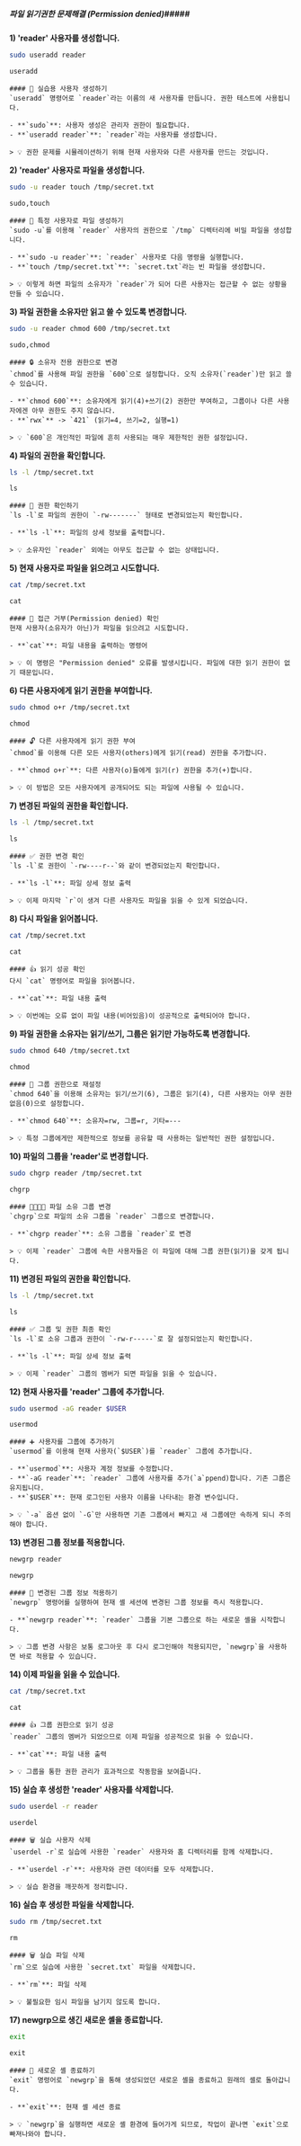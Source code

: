 ##### 파일 읽기권한 문제해결 (Permission denied)#####

**1) 'reader' 사용자를 생성합니다.**
```bash
sudo useradd reader
```
```tech
useradd
```

```desc
#### 👤 실습용 사용자 생성하기
`useradd` 명령어로 `reader`라는 이름의 새 사용자를 만듭니다. 권한 테스트에 사용됩니다.

- **`sudo`**: 사용자 생성은 관리자 권한이 필요합니다.
- **`useradd reader`**: `reader`라는 사용자를 생성합니다.

> 💡 권한 문제를 시뮬레이션하기 위해 현재 사용자와 다른 사용자를 만드는 것입니다.
```

**2) 'reader' 사용자로 파일을 생성합니다.**

```bash
sudo -u reader touch /tmp/secret.txt
```
```tech
sudo,touch
```

```desc
#### 📝 특정 사용자로 파일 생성하기
`sudo -u`를 이용해 `reader` 사용자의 권한으로 `/tmp` 디렉터리에 비밀 파일을 생성합니다.

- **`sudo -u reader`**: `reader` 사용자로 다음 명령을 실행합니다.
- **`touch /tmp/secret.txt`**: `secret.txt`라는 빈 파일을 생성합니다.

> 💡 이렇게 하면 파일의 소유자가 `reader`가 되어 다른 사용자는 접근할 수 없는 상황을 만들 수 있습니다.
```

**3) 파일 권한을 소유자만 읽고 쓸 수 있도록 변경합니다.**
```bash
sudo -u reader chmod 600 /tmp/secret.txt
```
```tech
sudo,chmod
```

```desc
#### 🔒 소유자 전용 권한으로 변경
`chmod`를 사용해 파일 권한을 `600`으로 설정합니다. 오직 소유자(`reader`)만 읽고 쓸 수 있습니다.

- **`chmod 600`**: 소유자에게 읽기(4)+쓰기(2) 권한만 부여하고, 그룹이나 다른 사용자에겐 아무 권한도 주지 않습니다.
- **`rwx`** -> `421` (읽기=4, 쓰기=2, 실행=1)

> 💡 `600`은 개인적인 파일에 흔히 사용되는 매우 제한적인 권한 설정입니다.
```

**4) 파일의 권한을 확인합니다.**
```bash
ls -l /tmp/secret.txt
```
```tech
ls
```

```desc
#### 👀 권한 확인하기
`ls -l`로 파일의 권한이 `-rw-------` 형태로 변경되었는지 확인합니다.

- **`ls -l`**: 파일의 상세 정보를 출력합니다.

> 💡 소유자인 `reader` 외에는 아무도 접근할 수 없는 상태입니다.
```

**5) 현재 사용자로 파일을 읽으려고 시도합니다.**
```bash
cat /tmp/secret.txt
```
```tech
cat
```

```desc
#### 🚫 접근 거부(Permission denied) 확인
현재 사용자(소유자가 아닌)가 파일을 읽으려고 시도합니다.

- **`cat`**: 파일 내용을 출력하는 명령어

> 💡 이 명령은 "Permission denied" 오류를 발생시킵니다. 파일에 대한 읽기 권한이 없기 때문입니다.
```

**6) 다른 사용자에게 읽기 권한을 부여합니다.**
```bash
sudo chmod o+r /tmp/secret.txt
```
```tech
chmod
```

```desc
#### 🔓 다른 사용자에게 읽기 권한 부여
`chmod`를 이용해 다른 모든 사용자(others)에게 읽기(read) 권한을 추가합니다.

- **`chmod o+r`**: 다른 사용자(o)들에게 읽기(r) 권한을 추가(+)합니다.

> 💡 이 방법은 모든 사용자에게 공개되어도 되는 파일에 사용될 수 있습니다.
```

**7) 변경된 파일의 권한을 확인합니다.**
```bash
ls -l /tmp/secret.txt
```
```tech
ls
```

```desc
#### ✅ 권한 변경 확인
`ls -l`로 권한이 `-rw----r--`와 같이 변경되었는지 확인합니다.

- **`ls -l`**: 파일 상세 정보 출력

> 💡 이제 마지막 `r`이 생겨 다른 사용자도 파일을 읽을 수 있게 되었습니다.
```

**8) 다시 파일을 읽어봅니다.**
```bash
cat /tmp/secret.txt
```
```tech
cat
```

```desc
#### 👍 읽기 성공 확인
다시 `cat` 명령어로 파일을 읽어봅니다.

- **`cat`**: 파일 내용 출력

> 💡 이번에는 오류 없이 파일 내용(비어있음)이 성공적으로 출력되어야 합니다.
```

**9) 파일 권한을 소유자는 읽기/쓰기, 그룹은 읽기만 가능하도록 변경합니다.**
```bash
sudo chmod 640 /tmp/secret.txt
```
```tech
chmod
```

```desc
#### 🔐 그룹 권한으로 재설정
`chmod 640`을 이용해 소유자는 읽기/쓰기(6), 그룹은 읽기(4), 다른 사용자는 아무 권한 없음(0)으로 설정합니다.

- **`chmod 640`**: 소유자=rw, 그룹=r, 기타=---

> 💡 특정 그룹에게만 제한적으로 정보를 공유할 때 사용하는 일반적인 권한 설정입니다.
```

**10) 파일의 그룹을 'reader'로 변경합니다.**
```bash
sudo chgrp reader /tmp/secret.txt
```
```tech
chgrp
```

```desc
#### 👨‍👩‍👧‍👦 파일 소유 그룹 변경
`chgrp`으로 파일의 소유 그룹을 `reader` 그룹으로 변경합니다.

- **`chgrp reader`**: 소유 그룹을 `reader`로 변경

> 💡 이제 `reader` 그룹에 속한 사용자들은 이 파일에 대해 그룹 권한(읽기)을 갖게 됩니다.
```

**11) 변경된 파일의 권한을 확인합니다.**
```bash
ls -l /tmp/secret.txt
```
```tech
ls
```

```desc
#### ✅ 그룹 및 권한 최종 확인
`ls -l`로 소유 그룹과 권한이 `-rw-r-----`로 잘 설정되었는지 확인합니다.

- **`ls -l`**: 파일 상세 정보 출력

> 💡 이제 `reader` 그룹의 멤버가 되면 파일을 읽을 수 있습니다.
```

**12) 현재 사용자를 'reader' 그룹에 추가합니다.**
```bash
sudo usermod -aG reader $USER
```
```tech
usermod
```

```desc
#### ➕ 사용자를 그룹에 추가하기
`usermod`를 이용해 현재 사용자(`$USER`)를 `reader` 그룹에 추가합니다.

- **`usermod`**: 사용자 계정 정보를 수정합니다.
- **`-aG reader`**: `reader` 그룹에 사용자를 추가(`a`ppend)합니다. 기존 그룹은 유지됩니다.
- **`$USER`**: 현재 로그인된 사용자 이름을 나타내는 환경 변수입니다.

> 💡 `-a` 옵션 없이 `-G`만 사용하면 기존 그룹에서 빠지고 새 그룹에만 속하게 되니 주의해야 합니다.
```

**13) 변경된 그룹 정보를 적용합니다.**
```bash
newgrp reader
```
```tech
newgrp
```

```desc
#### 🔄 변경된 그룹 정보 적용하기
`newgrp` 명령어를 실행하여 현재 셸 세션에 변경된 그룹 정보를 즉시 적용합니다.

- **`newgrp reader`**: `reader` 그룹을 기본 그룹으로 하는 새로운 셸을 시작합니다.

> 💡 그룹 변경 사항은 보통 로그아웃 후 다시 로그인해야 적용되지만, `newgrp`을 사용하면 바로 적용할 수 있습니다.
```

**14) 이제 파일을 읽을 수 있습니다.**
```bash
cat /tmp/secret.txt
```
```tech
cat
```

```desc
#### 👍 그룹 권한으로 읽기 성공
`reader` 그룹의 멤버가 되었으므로 이제 파일을 성공적으로 읽을 수 있습니다.

- **`cat`**: 파일 내용 출력

> 💡 그룹을 통한 권한 관리가 효과적으로 작동함을 보여줍니다.
```

**15) 실습 후 생성한 'reader' 사용자를 삭제합니다.**
```bash
sudo userdel -r reader
```
```tech
userdel
```

```desc
#### 🗑️ 실습 사용자 삭제
`userdel -r`로 실습에 사용한 `reader` 사용자와 홈 디렉터리를 함께 삭제합니다.

- **`userdel -r`**: 사용자와 관련 데이터를 모두 삭제합니다.

> 💡 실습 환경을 깨끗하게 정리합니다.
```

**16) 실습 후 생성한 파일을 삭제합니다.**
```bash
sudo rm /tmp/secret.txt
```
```tech
rm
```

```desc
#### 🗑️ 실습 파일 삭제
`rm`으로 실습에 사용한 `secret.txt` 파일을 삭제합니다.

- **`rm`**: 파일 삭제

> 💡 불필요한 임시 파일을 남기지 않도록 합니다.
```

**17) newgrp으로 생긴 새로운 셸을 종료합니다.**
```bash
exit
```
```tech
exit
```

```desc
#### 🚪 새로운 셸 종료하기
`exit` 명령어로 `newgrp`을 통해 생성되었던 새로운 셸을 종료하고 원래의 셸로 돌아갑니다.

- **`exit`**: 현재 셸 세션 종료

> 💡 `newgrp`을 실행하면 새로운 셸 환경에 들어가게 되므로, 작업이 끝나면 `exit`으로 빠져나와야 합니다.
```
